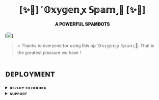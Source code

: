 <h1 align="center"><b>[✨🥀] ˹𝕆𝕩𝕪𝕘𝕖𝕟 ꭙ 𝕊𝕡𝕒𝕞˼🫧 [✨🥀]</b></h1>

<h4 align="center"> 𝐀 𝐏𝐎𝐖𝐄𝐑𝐅𝐔𝐋 𝐒𝐏𝐀𝐌𝐁𝐎𝐓𝐒</h4>

[<img src="https://graph.org/file/ae522353ddffb830dd83e.jpg"/>]


> ⭐️ Thanks to everyone for using this op ˹𝕆𝕩𝕪𝕘𝕖𝕟 ꭙ 𝕊𝕡𝕒𝕞˼🫧. That is the greatest pleasure we have !


# ᴅᴇᴘʟᴏʏᴍᴇɴᴛ


<details>
<summary><b>ᴅᴇᴘʟᴏʏ ᴛᴏ ʜᴇʀᴏᴋᴜ</b></summary>
<br>

[![Deploy](https://www.herokucdn.com/deploy/button.svg)](https://dashboard.heroku.com/new?template=https://github.com/PRADHAN474/SPAMBOT)

</details>


<details>
<summary><b>sᴜᴘᴘᴏʀᴛ</b></summary>
<br>

<a href="https://t.me/BWANDARLOK"><img src="https://img.shields.io/badge/Join-Telegram%20Channel-red.svg?logo=Telegram"></a>

</details>
